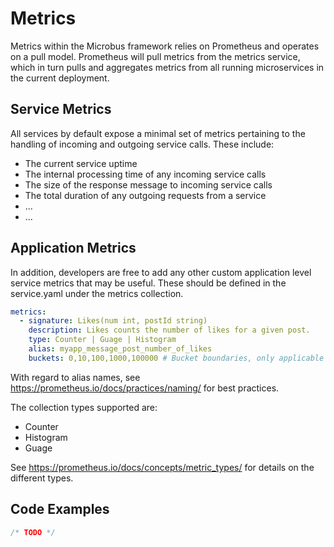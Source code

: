 # Metrics

Metrics within the Microbus framework relies on Prometheus and operates on a pull model. Prometheus will pull metrics from the metrics service, which in turn pulls and aggregates metrics from all running microservices in the current deployment.

## Service Metrics

All services by default expose a minimal set of metrics pertaining to the handling of incoming and outgoing service calls. These include:
* The current service uptime
* The internal processing time of any incoming service calls
* The size of the response message to incoming service calls
* The total duration of any outgoing requests from a service
* ...
* ...


## Application Metrics
In addition, developers are free to add any other custom application level service metrics that may be useful. These should be defined in the service.yaml under the metrics collection.

```yaml
metrics:
  - signature: Likes(num int, postId string)
    description: Likes counts the number of likes for a given post.
    type: Counter | Guage | Histogram
    alias: myapp_message_post_number_of_likes
    buckets: 0,10,100,1000,100000 # Bucket boundaries, only applicable to Histogram type
```

With regard to alias names, see https://prometheus.io/docs/practices/naming/ for best practices.

The collection types supported are:
* Counter
* Histogram
* Guage

See https://prometheus.io/docs/concepts/metric_types/ for details on the different types.

## Code Examples

```go
/* TODO */
```
